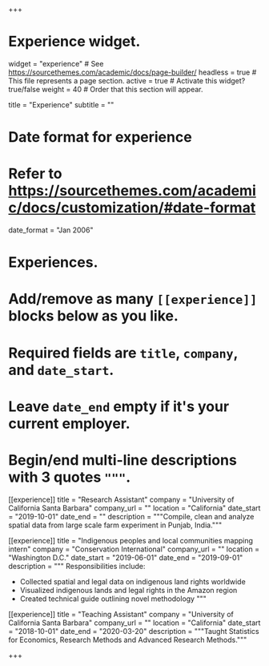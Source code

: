 +++
# Experience widget.
widget = "experience"  # See https://sourcethemes.com/academic/docs/page-builder/
headless = true  # This file represents a page section.
active = true  # Activate this widget? true/false
weight = 40  # Order that this section will appear.

title = "Experience"
subtitle = ""

# Date format for experience
#   Refer to https://sourcethemes.com/academic/docs/customization/#date-format
date_format = "Jan 2006"

# Experiences.
#   Add/remove as many `[[experience]]` blocks below as you like.
#   Required fields are `title`, `company`, and `date_start`.
#   Leave `date_end` empty if it's your current employer.
#   Begin/end multi-line descriptions with 3 quotes `"""`.

[[experience]]
  title = "Research Assistant"
  company = "University of California Santa Barbara"
  company_url = ""
  location = "California"
  date_start = "2019-10-01"
  date_end = ""
  description = """Compile, clean and analyze spatial data from large scale farm experiment in Punjab, India."""

[[experience]]
  title = "Indigenous peoples and local communities mapping intern"
  company = "Conservation International"
  company_url = ""
  location = "Washington D.C."
  date_start = "2019-06-01"
  date_end = "2019-09-01"
  description = """
  Responsibilities include:
  
  * Collected spatial and legal data on indigenous land rights worldwide
  * Visualized indigenous lands and legal rights in the Amazon region
  * Created technical guide outlining novel methodology
  """

[[experience]]
  title = "Teaching Assistant"
  company = "University of California Santa Barbara"
  company_url = ""
  location = "California"
  date_start = "2018-10-01"
  date_end = "2020-03-20"
  description = """Taught Statistics for Economics, Research Methods and Advanced Research Methods."""

+++
